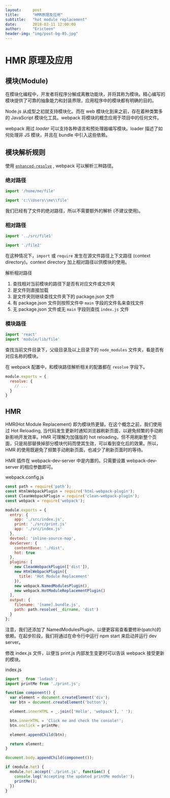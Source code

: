 ```yaml
---
layout:     post
title:      "HMR原理及应用"
subtitle:   "hot module replacement"
date:       2018-03-11 12:00:00
author:     "Ericteen"
header-img: "img/post-bg-05.jpg"
---
```

# HMR 原理及应用

## 模块(Module)

在模块化编程中，开发者将程序分解成离散功能块，并将其称为模块。精心编写的模块提供了可靠的抽象能力和封装界限，应用程序中的模块都有明确的目的。

Node.js 从成型之初就支持模块化。而在 web 模块化到来之前，存在着种类繁多的 JavaScript 模块化工具。webpack 将模块的概念应用于项目中的任何文件。

webpack 用过 *loader* 可以支持各种语言和预处理器编写模块。loader 描述了如何处理非 JS 模块，并且在 bundle 中引入这些依赖。

## 模块解析规则

使用 [`enhanced-resolve`](https://github.com/webpack/enhanced-resolve) , webpack 可以解析三种路径。

### 绝对路径

```javascript
import '/home/me/file'

import 'c:\\Users\\me\\file'
```

我们已经有了文件的绝对路径，所以不需要额外的解析 (不建议使用)。

### 相对路径

```javascript
import '../src/file1'

import './file2'
```

在这种情况下，`import` 或 `require` 发生在源文件路径上下文路径 (context directory)。context directory 加上相对路径以供模块的使用。

解析相对路径

1. 查找相对当前模块的路径下是否有对应文件或文件夹
2. 是文件则直接加载
3. 是文件夹则继续查找文件夹下的 package.json 文件
4. 有 package.json 文件则按照文件中 `main` 字段的文件名来查找文件
5. 无 package.json 文件或无 `main` 字段则查找 `index.js` 文件

### 模块路径

```javascript
import 'react'
import 'module/lib/file'
```

查找当前文件目录下，父级目录及以上目录下的 `node_modules` 文件夹，看是否有对应名称的模块。

在 webpack 配置中，和模块路径解析相关的配置都在 `resolve` 字段下。

```javascript
module.exports = {
  resolve: {
    // ...
  }
}
```

## HMR

HMR(Hot Module Replacement) 即为模块热更替。在这个概念之前，我们使用过 Hot Reloading, 当代码发生更新时通知浏览器刷新页面，以避免频繁的手动刷新影响开发效率。HMR 可理解为加强版的 hot reloading，但不用刷新整个页面，只是局部替换掉部分模块代码而使其生效，可以看到变化后的效果。所以，HMR 的使用既避免了频繁手动刷新页面，也减少了刷新页面时的等待。

HMR 插件在 webpack-dev-server 中是内置的。只需要设置 webpack-dev-server 的相应参数即可。

webpack.config.js

```javascript
const path = require('path');
const HtmlWebpackPlugin = require('html-webpack-plugin');
const CleanWebpackPlugin = require('clean-webpack-plugin');
const webpack = require('webpack');

module.exports = {
  entry: {
    app: './src/index.js',
    print: './src/print.js'
    app: './src/index.js'
  },
  devtool: 'inline-source-map',
  devServer: {
    contentBase: './dist',
    hot: true
  },
  plugins: [
    new CleanWebpackPlugin(['dist']),
    new HtmlWebpackPlugin({
      title: 'Hot Module Replacement'
    }),
    new webpack.NamedModulesPlugin(),
    new webpack.HotModuleReplacementPlugin()
  ],
  output: {
    filename: '[name].bundle.js',
    path: path.resolve(__dirname, 'dist')
  }
};
```

注意，我们还添加了 NamedModulesPlugin，以便更容易查看要修补(patch)的依赖。在起步阶段，我们将通过在命令行中运行 npm start 来启动并运行 dev server。

修改 index.js 文件，以便当 print.js 内部发生变更时可以告诉 webpack 接受更新的模块。

index.js

```javascript
import _ from 'lodash';
import printMe from './print.js';

function component() {
  var element = document.createElement('div');
  var btn = document.createElement('button');

  element.innerHTML = _.join(['Hello', 'webpack'], ' ');

  btn.innerHTML = 'Click me and check the console!';
  btn.onclick = printMe;

  element.appendChild(btn);

  return element;
}

document.body.appendChild(component());

if (module.hot) {
  module.hot.accept('./print.js', function() {
    console.log('Accepting the updated printMe module!');
    printMe();
  })
}
```